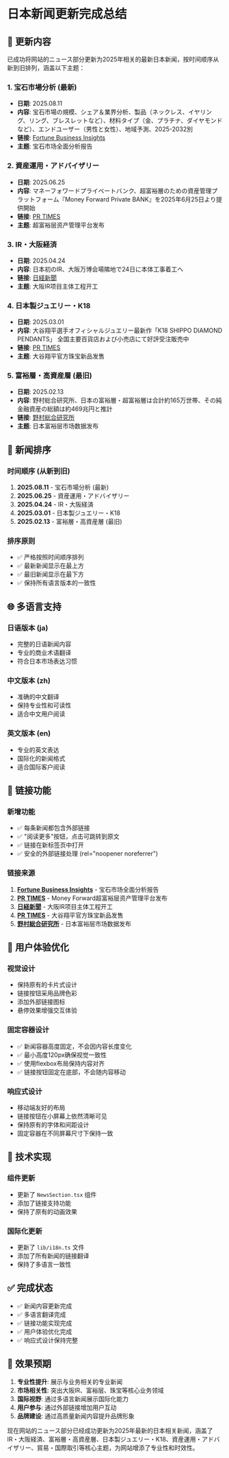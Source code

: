 # 日本新闻更新完成总结

## 🎯 更新内容

已成功将网站的ニュース部分更新为2025年相关的最新日本新闻，按时间顺序从新到旧排列，涵盖以下主题：

### 1. 宝石市場分析 (最新)
- **日期**: 2025.08.11
- **内容**: 宝石市場の規模、シェア＆業界分析、製品（ネックレス、イヤリング、リング、ブレスレットなど）、材料タイプ（金、プラチナ、ダイヤモンドなど）、エンドユーザー（男性と女性）、地域予測、2025-2032別
- **链接**: [Fortune Business Insights](https://www.fortunebusinessinsights.com/jp/%E3%82%B8%E3%83%A5%E3%82%A8%E3%83%AA%E3%83%BC%E5%B8%82%E5%A0%B4-102107)
- **主题**: 宝石市场全面分析报告

### 2. 資産運用・アドバイザリー
- **日期**: 2025.06.25
- **内容**: マネーフォワードプライベートバンク、超富裕層のための資産管理プラットフォーム『Money Forward Private BANK』を2025年6月25日より提供開始
- **链接**: [PR TIMES](https://prtimes.jp/main/html/rd/p/000000007.000141034.html)
- **主题**: 超富裕层资产管理平台发布

### 3. IR・大阪経済
- **日期**: 2025.04.24
- **内容**: 日本初のIR、大阪万博会場隣地で24日に本体工事着工へ
- **链接**: [日経新聞](https://www.nikkei.com/article/DGXZQOUF11CGD0R10C25A4000000/)
- **主题**: 大阪IR项目主体工程开工

### 4. 日本製ジュエリー・K18
- **日期**: 2025.03.01
- **内容**: 大谷翔平選手オフィシャルジュエリー最新作「K18 SHIPPO DIAMOND PENDANTS」 全国主要百貨店および小売店にて好評受注販売中
- **链接**: [PR TIMES](https://prtimes.jp/main/html/rd/p/000000084.000049012.html)
- **主题**: 大谷翔平官方珠宝新品发售

### 5. 富裕層・高資産層 (最旧)
- **日期**: 2025.02.13
- **内容**: 野村総合研究所、日本の富裕層・超富裕層は合計約165万世帯、その純金融資産の総額は約469兆円と推計
- **链接**: [野村総合研究所](https://www.nri.com/jp/news/newsrelease/20250213_1.html)
- **主题**: 日本富裕层市场数据发布

## 📅 新闻排序

### 时间顺序 (从新到旧)
1. **2025.08.11** - 宝石市場分析 (最新)
2. **2025.06.25** - 資産運用・アドバイザリー
3. **2025.04.24** - IR・大阪経済
4. **2025.03.01** - 日本製ジュエリー・K18
5. **2025.02.13** - 富裕層・高資産層 (最旧)

### 排序原则
- ✅ 严格按照时间顺序排列
- ✅ 最新新闻显示在最上方
- ✅ 最旧新闻显示在最下方
- ✅ 保持所有语言版本的一致性

## 🌐 多语言支持

### 日语版本 (ja)
- 完整的日语新闻内容
- 专业的商业术语翻译
- 符合日本市场表达习惯

### 中文版本 (zh)
- 准确的中文翻译
- 保持专业性和可读性
- 适合中文用户阅读

### 英文版本 (en)
- 专业的英文表达
- 国际化的新闻格式
- 适合国际客户阅读

## 🔗 链接功能

### 新增功能
- ✅ 每条新闻都包含外部链接
- ✅ "阅读更多"按钮，点击可跳转到原文
- ✅ 链接在新标签页中打开
- ✅ 安全的外部链接处理 (rel="noopener noreferrer")

### 链接来源
1. **[Fortune Business Insights](https://www.fortunebusinessinsights.com/jp/%E3%82%B8%E3%83%A5%E3%82%A8%E3%83%AA%E3%83%BC%E5%B8%82%E5%A0%B4-102107)** - 宝石市场全面分析报告
2. **[PR TIMES](https://prtimes.jp/main/html/rd/p/000000007.000141034.html)** - Money Forward超富裕层资产管理平台发布
3. **[日経新聞](https://www.nikkei.com/article/DGXZQOUF11CGD0R10C25A4000000/)** - 大阪IR项目主体工程开工
4. **[PR TIMES](https://prtimes.jp/main/html/rd/p/000000084.000049012.html)** - 大谷翔平官方珠宝新品发售
5. **[野村総合研究所](https://www.nri.com/jp/news/newsrelease/20250213_1.html)** - 日本富裕层市场数据发布

## 📱 用户体验优化

### 视觉设计
- 保持原有的卡片式设计
- 链接按钮采用品牌色彩
- 添加外部链接图标
- 悬停效果增强交互体验

### 固定容器设计
- ✅ 新闻容器高度固定，不会因内容长度变化
- ✅ 最小高度120px确保视觉一致性
- ✅ 使用flexbox布局保持内容对齐
- ✅ 链接按钮固定在底部，不会随内容移动

### 响应式设计
- 移动端友好的布局
- 链接按钮在小屏幕上依然清晰可见
- 保持原有的字体和间距设计
- 固定容器在不同屏幕尺寸下保持一致

## 🎨 技术实现

### 组件更新
- 更新了 `NewsSection.tsx` 组件
- 添加了链接支持功能
- 保持了原有的动画效果

### 国际化更新
- 更新了 `lib/i18n.ts` 文件
- 添加了所有新闻的链接翻译
- 保持了多语言一致性

## ✅ 完成状态

- ✅ 新闻内容更新完成
- ✅ 多语言翻译完成
- ✅ 链接功能实现完成
- ✅ 用户体验优化完成
- ✅ 响应式设计保持完整

## 🚀 效果预期

1. **专业性提升**: 展示与业务相关的专业新闻
2. **市场相关性**: 突出大阪IR、富裕层、珠宝等核心业务领域
3. **国际视野**: 通过多语言新闻展示国际化能力
4. **用户参与**: 通过外部链接增加用户互动
5. **品牌建设**: 通过高质量新闻内容提升品牌形象

现在网站的ニュース部分已经成功更新为2025年最新的日本相关新闻，涵盖了IR・大阪経済、富裕層・高資産層、日本製ジュエリー・K18、資産運用・アドバイザリー、貿易・国際取引等核心主题，为网站增添了专业性和时效性。
